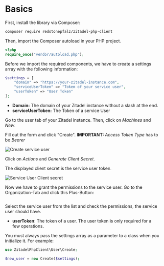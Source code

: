 # Basics

First, install the library via Composer:
```Bash
composer require redstonepfalz/zitadel-php-client
```

Then, import the Composer autoload in your PHP project.
```php
<?php
require_once("vendor/autoload.php");
```

Before we import the required components, we have to create a settings array with the following information:
```php
$settings = [
    "domain" => "https://your-zitadel-instance.com",
    "serviceUserToken" => "Token of your service user",
    "userToken" => "User Token"
];
```
- **Domain:** The domain of your Zitadel instance without a slash at the end.
- **serviceUserToken:** The Token of a service User
<procedure title="Create a service user" id="create-service-user">
    <step>
        <p>Go to the user tab of your Zitadel instance. Then, click on <i>Machines</i> and <i>New</i>.</p>
    </step>
    <step>
        <p>Fill out the form and click "Create". <strong>IMPORTANT:&nbsp;</strong><i>Access Token Type</i> has to be <i>Bearer</i></p>
        <img src="create-service-user.png" alt="Create service user" border-effect="rounded"/>
    </step>
    <step>
        <p>Click on <i>Actions</i> and <i>Generate Client Secret</i>.</p>
    </step>
    <step>
        <p>The displayed client secret is the service user token.</p>
        <img src="service-user-client-secret.png" alt="Service User Client secret" border-effect="rounded"/>
    </step>
    <step>
        <p>Now we have to grant the permissions to the service user. Go to the Organization-Tab and click this Plus-Button:</p>
        <img src="add-user-to-organization.png" alt="" border-effect="rounded"/>
    </step>
    <step>
        <p>Select the service user from the list and check the permissions, the service user should have.</p>
</step>
</procedure>

- **userToken**: The token of a user. The user token is only required for a few operations.


You must always pass the settings array as a parameter to a class when you initialize it.
For example:
```php
use ZitadelPhpClient\User\Create;

$new_user = new Create($settings);
```